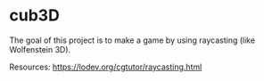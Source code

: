 # cub3D
The goal of this project is to make a game by using raycasting (like  Wolfenstein 3D).

Resources:
https://lodev.org/cgtutor/raycasting.html
